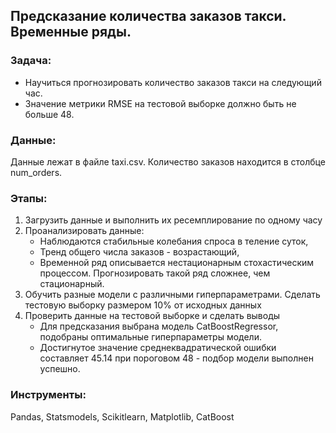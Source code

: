 ## Предсказание количества заказов такси. Временные ряды.
### Задача:
 - Научиться прогнозировать количество заказов такси на следующий час.
 - Значение метрики RMSE на тестовой выборке должно быть не больше 48.
 ### Данные:
 Данные лежат в файле taxi.csv. Количество заказов находится в столбце num_orders.
 ### Этапы:
1. Загрузить данные и выполнить их ресемплирование по одному часу
2. Проанализировать данные:
    - Наблюдаются стабильные колебания спроса в теление суток,
    - Тренд общего числа заказов - возрастающий,
    - Временной ряд описывается нестационарным стохастическим процессом. Прогнозировать такой ряд сложнее, чем стационарный.
4. Обучить разные модели с различными гиперпараметрами. Сделать тестовую выборку размером 10% от исходных данных
5. Проверить данные на тестовой выборке и сделать выводы
   - Для предсказания выбрана модель CatBoostRegressor, подобраны оптимальные гиперпараметры модели. 
   - Достигнутое значение среднеквадратической ошибки составляет 45.14 при пороговом 48 - подбор модели выполнен успешно.
### Инструменты: 
Pandas, Statsmodels, Scikitlearn, Matplotlib, CatBoost
